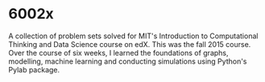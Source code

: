 # 6002x
A collection of problem sets solved for MIT's Introduction to Computational Thinking and Data Science course on edX.
This was the fall 2015 course. Over the course of six weeks, I learned the foundations of graphs, modelling, machine learning
and conducting simulations using Python's Pylab package. 
